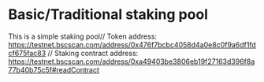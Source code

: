 # Basic/Traditional staking pool
This is a simple staking pool//
Token address: https://testnet.bscscan.com/address/0x476f7bcbc4058d4a0e8c0f9a6df1fdcf675fac83 //
Staking contract address: https://testnet.bscscan.com/address/0xa49403be3806eb19f27163d396f8a77b40b75c5f#readContract
